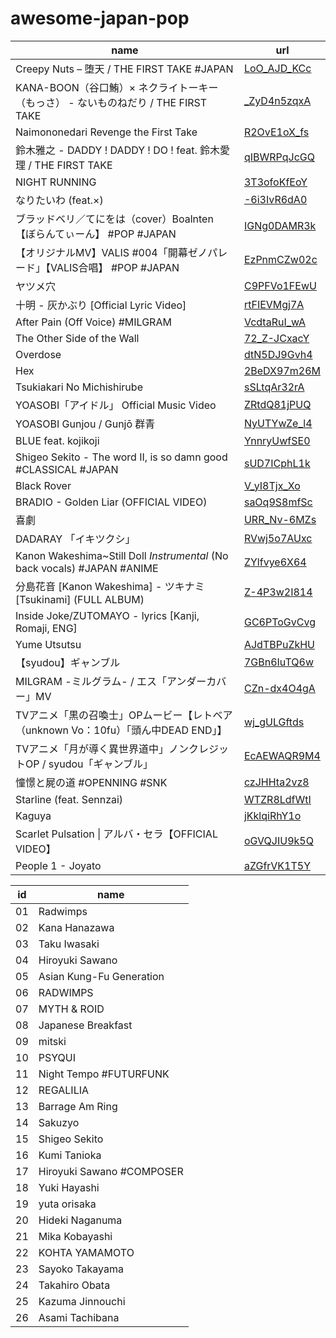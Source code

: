 # awesome-japan-pop

name|url
-|-
Creepy Nuts – 堕天 / THE FIRST TAKE #JAPAN | [LoO_AJD_KCc](https://www.youtube.com/watch?v=LoO_AJD_KCc)
KANA-BOON（谷口鮪）× ネクライトーキー（もっさ） - ないものねだり / THE FIRST TAKE | [_ZyD4n5zqxA](https://www.youtube.com/watch?v=_ZyD4n5zqxA)
Naimononedari Revenge the First Take | [R2OvE1oX_fs](https://www.youtube.com/watch?v=R2OvE1oX_fs)
鈴木雅之 - DADDY ! DADDY ! DO ! feat. 鈴木愛理 / THE FIRST TAKE | [qIBWRPqJcGQ](https://www.youtube.com/watch?v=qIBWRPqJcGQ)
NIGHT RUNNING | [3T3ofoKfEoY](https://www.youtube.com/watch?v=3T3ofoKfEoY)
なりたいわ (feat.×) | [-6i3IvR6dA0](https://www.youtube.com/watch?v=-6i3IvR6dA0)
ブラッドベリ／てにをは（cover）Boalnten 【ぼらんてぃーん】 #POP #JAPAN | [IGNg0DAMR3k](https://www.youtube.com/watch?v=IGNg0DAMR3k)
【オリジナルMV】VALIS #004「開幕ゼノパレード」【VALIS合唱】 #POP #JAPAN | [EzPnmCZw02c](https://www.youtube.com/watch?v=EzPnmCZw02c)
ヤツメ穴 | [C9PFVo1FEwU](https://www.youtube.com/watch?v=C9PFVo1FEwU)
十明 - 灰かぶり [Official Lyric Video] | [rtFIEVMgj7A](https://www.youtube.com/watch?v=rtFIEVMgj7A)
After Pain (Off Voice) #MILGRAM | [VcdtaRuI_wA](https://www.youtube.com/watch?v=VcdtaRuI_wA)
The Other Side of the Wall | [72_Z-JCxacY](https://www.youtube.com/watch?v=72_Z-JCxacY)
Overdose | [dtN5DJ9Gvh4](https://www.youtube.com/watch?v=dtN5DJ9Gvh4)
Hex | [2BeDX97m26M](https://www.youtube.com/watch?v=2BeDX97m26M)
Tsukiakari No Michishirube | [sSLtqAr32rA](https://www.youtube.com/watch?v=sSLtqAr32rA)
YOASOBI「アイドル」 Official Music Video | [ZRtdQ81jPUQ](https://www.youtube.com/watch?v=ZRtdQ81jPUQ)
YOASOBI Gunjou / Gunjō 群青 | [NyUTYwZe_l4](https://www.youtube.com/watch?v=NyUTYwZe_l4)
BLUE feat. kojikoji | [YnnryUwfSE0](https://www.youtube.com/watch?v=YnnryUwfSE0)
Shigeo Sekito - The word II, is so damn good #CLASSICAL #JAPAN | [sUD7ICphL1k](https://www.youtube.com/watch?v=sUD7ICphL1k)
Black Rover | [V_yI8Tjx_Xo](https://www.youtube.com/watch?v=V_yI8Tjx_Xo)
BRADIO - Golden Liar (OFFICIAL VIDEO) | [saOq9S8mfSc](https://www.youtube.com/watch?v=saOq9S8mfSc)
喜劇 | [URR_Nv-6MZs](https://www.youtube.com/watch?v=URR_Nv-6MZs)
DADARAY 「イキツクシ」 | [RVwj5o7AUxc](https://www.youtube.com/watch?v=RVwj5o7AUxc)
Kanon Wakeshima~Still Doll *Instrumental* (No back vocals) #JAPAN #ANIME | [ZYlfvye6X64](https://www.youtube.com/watch?v=ZYlfvye6X64)
分島花音 [Kanon Wakeshima] - ツキナミ [Tsukinami] (FULL ALBUM) | [Z-4P3w2I814](https://www.youtube.com/watch?v=Z-4P3w2I814)
Inside Joke/ZUTOMAYO - lyrics [Kanji, Romaji, ENG] | [GC6PToGvCvg](https://www.youtube.com/watch?v=GC6PToGvCvg)
Yume Utsutsu | [AJdTBPuZkHU](https://www.youtube.com/watch?v=AJdTBPuZkHU)
【syudou】ギャンブル | [7GBn6IuTQ6w](https://www.youtube.com/watch?v=7GBn6IuTQ6w)
MILGRAM -ミルグラム- / エス「アンダーカバー」MV | [CZn-dx4O4gA](https://www.youtube.com/watch?v=CZn-dx4O4gA)
TVアニメ「黒の召喚士」OPムービー【レトベア（unknown Vo：10fu）「頭ん中DEAD END」】 | [wj_gULGftds](https://www.youtube.com/watch?v=wj_gULGftds)
TVアニメ「月が導く異世界道中」ノンクレジットOP / syudou「ギャンブル」 | [EcAEWAQR9M4](https://www.youtube.com/watch?v=EcAEWAQR9M4)
憧憬と屍の道 #OPENNING #SNK | [czJHHta2vz8](https://www.youtube.com/watch?v=czJHHta2vz8)
Starline (feat. Sennzai) | [WTZR8LdfWtI](https://www.youtube.com/watch?v=WTZR8LdfWtI)
Kaguya | [jKklqiRhY1o](https://www.youtube.com/watch?v=jKklqiRhY1o)
Scarlet Pulsation \| アルバ・セラ【OFFICIAL VIDEO】 | [oGVQJIU9k5Q](https://www.youtube.com/watch?v=oGVQJIU9k5Q)
People 1 - Joyato | [aZGfrVK1T5Y](https://www.youtube.com/watch?v=aZGfrVK1T5Y)

id|name
-|-
01 | Radwimps
02 | Kana Hanazawa
03 | Taku Iwasaki
04 | Hiroyuki Sawano
05 | Asian Kung-Fu Generation
06 | RADWIMPS
07 | MYTH & ROID
08 | Japanese Breakfast
09 | mitski
10 | PSYQUI
11 | Night Tempo #FUTURFUNK
12 | REGALILIA
13 | Barrage Am Ring
14 | Sakuzyo
15 | Shigeo Sekito
16 | Kumi Tanioka
17 | Hiroyuki Sawano #COMPOSER
18 | Yuki Hayashi
19 | yuta orisaka
20 | Hideki Naganuma
21 | Mika Kobayashi
22 | KOHTA YAMAMOTO
23 | Sayoko Takayama
24 | Takahiro Obata
25 | Kazuma Jinnouchi
26 | Asami Tachibana
